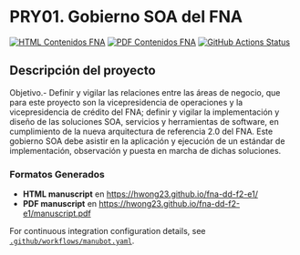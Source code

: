 # PRY01. Gobierno SOA del FNA   
[![HTML Contenidos FNA](https://img.shields.io/badge/manuscript-HTML-blue.svg)](https://hwong23.github.io/fna-dd-f2-pry1/)
[![PDF Contenidos FNA](https://img.shields.io/badge/manuscript-PDF-blue.svg)](https://hwong23.github.io/fna-dd-f2-pry1/manuscript.pdf)
[![GitHub Actions Status](https://github.com/hwong23/fna-dd-f2-pry1/workflows/Manubot/badge.svg)](https://github.com/hwong23/fna-dd-f2-pry1/actions)

## Descripción del proyecto
Objetivo.- Definir y vigilar las relaciones entre las áreas de negocio, que para este proyecto son la vicepresidencia de operaciones y la vicepresidencia de crédito del FNA; definir y vigilar la implementación y diseño de las soluciones SOA, servicios y herramientas de software, en cumplimiento de la nueva arquitectura de referencia 2.0 del FNA. Este gobierno SOA debe asistir en la aplicación y ejecución de un estándar de implementación, observación y puesta en marcha de dichas soluciones.

### Formatos Generados
+ **HTML manuscript** en https://hwong23.github.io/fna-dd-f2-e1/
+ **PDF manuscript** en https://hwong23.github.io/fna-dd-f2-e1/manuscript.pdf

For continuous integration configuration details, see [`.github/workflows/manubot.yaml`](.github/workflows/manubot.yaml).

